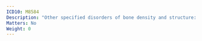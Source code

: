 ```yaml
---
ICD10: M8584
Description: "Other specified disorders of bone density and structure: Hand"
Matters: No
Weight: 0
---
```


